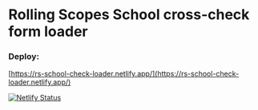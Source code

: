 # Rolling Scopes School cross-check form loader

### Deploy:
[https://rs-school-check-loader.netlify.app/](https://rs-school-check-loader.netlify.app/)

[![Netlify Status](https://api.netlify.com/api/v1/badges/662b692e-101d-4e44-9ad8-cd0b307e9a56/deploy-status)](https://app.netlify.com/sites/rs-school-check-loader/deploys)
